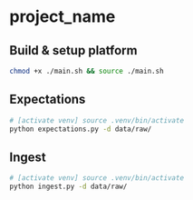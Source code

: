 # project_name

## Build & setup platform
```sh
chmod +x ./main.sh && source ./main.sh
```

## Expectations
```sh
# [activate venv] source .venv/bin/activate
python expectations.py -d data/raw/
```

## Ingest
```sh
# [activate venv] source .venv/bin/activate
python ingest.py -d data/raw/
```
